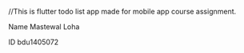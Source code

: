 //This is flutter todo list app made for mobile app course assignment.

Name Mastewal Loha 

ID bdu1405072
